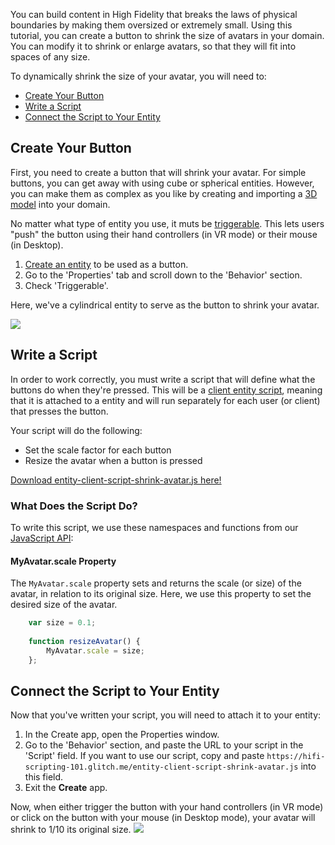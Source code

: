 You can build content in High Fidelity that breaks the laws of physical boundaries by making them oversized or extremely small. Using this tutorial, you can create a button to shrink the size of avatars in your domain. You can modify it to shrink or enlarge avatars, so that they will fit into spaces of any size.

To dynamically shrink the size of your avatar, you will need to:

- [Create Your Button](#create-your-button)
- [Write a Script](#write-a-script)
- [Connect the Script to Your Entity](#connect-the-script-to-your-entity)

## Create Your Button

First, you need to create a button that will shrink your avatar. For simple buttons, you can get away with using cube or spherical entities. However, you can make them as complex as you like by creating and importing a [3D model](https://docs.highfidelity.com/create/3d-models) into your domain.

No matter what type of entity you use, it muts be [triggerable](https://docs.highfidelity.com/create/entities/entity-behavior.html#set-an-entity-to-trigger-scripts). This lets users "push" the button using their hand controllers (in VR mode) or their mouse (in Desktop).

1. [Create an entity](create-entities.html) to be used as a button. 
2. Go to the 'Properties' tab and scroll down to the 'Behavior' section.
3. Check 'Triggerable'.

Here, we've a cylindrical entity to serve as the button to shrink your avatar.

![](scale-buttons.png)

## Write a Script

In order to work correctly, you must write a script that will define what the buttons do when they're pressed. This will be a [client entity script](https://docs.highfidelity.com/script/client-entity-scripts.html), meaning that it is attached to a entity and will run separately for each user (or client) that presses the button.

Your script will do the following:

* Set the scale factor for each button
* Resize the avatar when a button is pressed

[Download entity-client-script-shrink-avatar.js here!](https://hifi-scripting-101.glitch.me/entity-client-script-shrink-avatar.js)

### What Does the Script Do? 

To write this script, we use these namespaces and functions from our [JavaScript API](https://apidocs.highfidelity.com):

#### MyAvatar.scale Property

The `MyAvatar.scale` property sets and returns the scale (or size) of the avatar, in relation to its original size. Here, we use this property to set the desired size of the avatar. 

```javascript
    var size = 0.1;
    
    function resizeAvatar() {
        MyAvatar.scale = size;
    };
```


## Connect the Script to Your Entity
Now that you've written your script, you will need to attach it to your entity:

1. In the Create app, open the Properties window.
2. Go to the 'Behavior' section, and paste the URL to your script in the 'Script' field. If you want to use our script, copy and paste `https://hifi-scripting-101.glitch.me/entity-client-script-shrink-avatar.js` into this field.
3. Exit the **Create** app. 

Now, when either trigger the button with your hand controllers (in VR mode) or click on the button with your mouse (in Desktop mode), your avatar will shrink to 1/10 its original size. 
![](resize-avatar.gif)
